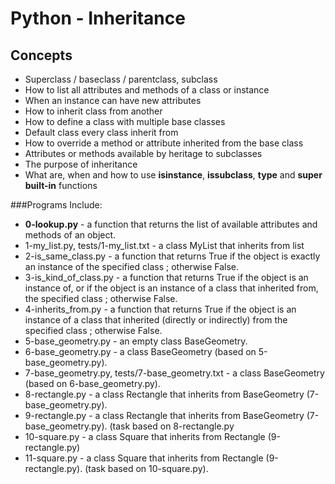 # Python - Inheritance

## Concepts

* Superclass / baseclass / parentclass, subclass
* How to list all attributes and methods of a class or instance
* When an instance can have new attributes
* How to inherit class from another
* How to define a class with multiple base classes
* Default class every class inherit from
* How to override a method or attribute inherited from the base class
* Attributes or methods available by heritage to subclasses
* The purpose of inheritance
* What are, when and how to use __isinstance__, __issubclass__, __type__ and __super__ **built-in** functions

###Programs Include:
* **0-lookup.py** - a function that returns the list of available attributes and methods of an object.
* 1-my\_list.py, tests/1-my\_list.txt - a class MyList that inherits from list
* 2-is\_same\_class.py - a function that returns True if the object is exactly an instance of the specified class ; otherwise False.
* 3-is\_kind\_of\_class.py - a function that returns True if the object is an instance of, or if the object is an instance of a class that inherited from, the specified class ; otherwise False.
* 4-inherits\_from.py - a function that returns True if the object is an instance of a class that inherited (directly or indirectly) from the specified class ; otherwise False.
* 5-base\_geometry.py -  an empty class BaseGeometry.
* 6-base\_geometry.py - a class BaseGeometry (based on 5-base\_geometry.py).
* 7-base\_geometry.py, tests/7-base\_geometry.txt - a class BaseGeometry (based on 6-base\_geometry.py).
* 8-rectangle.py - a class Rectangle that inherits from BaseGeometry (7-base\_geometry.py).
* 9-rectangle.py - a class Rectangle that inherits from BaseGeometry (7-base\_geometry.py). (task based on 8-rectangle.py
* 10-square.py -  a class Square that inherits from Rectangle (9-rectangle.py)
* 11-square.py - a class Square that inherits from Rectangle (9-rectangle.py). (task based on 10-square.py).
